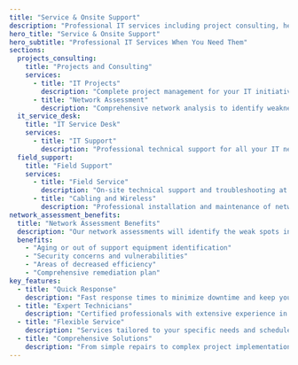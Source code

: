 ```yaml
---
title: "Service & Onsite Support"
description: "Professional IT services including project consulting, help desk support, and field service solutions."
hero_title: "Service & Onsite Support"
hero_subtitle: "Professional IT Services When You Need Them"
sections:
  projects_consulting:
    title: "Projects and Consulting"
    services:
      - title: "IT Projects"
        description: "Complete project management for your IT initiatives from planning to implementation."
      - title: "Network Assessment"
        description: "Comprehensive network analysis to identify weaknesses and optimization opportunities."
  it_service_desk:
    title: "IT Service Desk"
    services:
      - title: "IT Support"
        description: "Professional technical support for all your IT needs with quick response times."
  field_support:
    title: "Field Support"
    services:
      - title: "Field Service"
        description: "On-site technical support and troubleshooting at your location."
      - title: "Cabling and Wireless"
        description: "Professional installation and maintenance of network cabling and wireless systems."
network_assessment_benefits:
  title: "Network Assessment Benefits"
  description: "Our network assessments will identify the weak spots in your network!"
  benefits:
    - "Aging or out of support equipment identification"
    - "Security concerns and vulnerabilities"
    - "Areas of decreased efficiency"
    - "Comprehensive remediation plan"
key_features:
  - title: "Quick Response"
    description: "Fast response times to minimize downtime and keep your business running."
  - title: "Expert Technicians"
    description: "Certified professionals with extensive experience in various technologies."
  - title: "Flexible Service"
    description: "Services tailored to your specific needs and schedule requirements."
  - title: "Comprehensive Solutions"
    description: "From simple repairs to complex project implementations."
---
```

